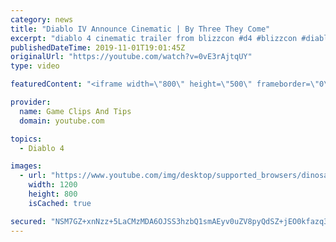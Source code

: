 ```yaml
---
category: news
title: "Diablo IV Announce Cinematic | By Three They Come"
excerpt: "diablo 4 cinematic trailer from blizzcon #d4 #blizzcon #diablo."
publishedDateTime: 2019-11-01T19:01:45Z
originalUrl: "https://youtube.com/watch?v=0vE3rAjtqUY"
type: video

featuredContent: "<iframe width=\"800\" height=\"500\" frameborder=\"0\" src=\"https://www.youtube.com/embed/0vE3rAjtqUY\" allow=\"accelerometer; autoplay; encrypted-media; gyroscope; picture-in-picture\" allowfullscreen></iframe>"

provider:
  name: Game Clips And Tips
  domain: youtube.com

topics:
  - Diablo 4

images:
  - url: "https://www.youtube.com/img/desktop/supported_browsers/dinosaur.png"
    width: 1200
    height: 800
    isCached: true

secured: "NSM7GZ+xnNzz+5LaCMzMDA6OJSS3hzbQ1smAEyv0uZV8pyQdSZ+jEO0kfazq3MAbmvskqq147EFXXEYTUgUAzUTExSMJrpWe1LZEsBGM5zh2k46NrooNOEYv2m8uJ2DpsMnvVDtxwrH1g1JJa6B10TVtr6+Dsdz+4CSRmEjjW2AL+EV/JBD67uyYpZnaw39e9/D2Qc82Hj1mUCcpKDB5DK4n2tWJ7zub0olXbTk8Z3XSWJvy+3vgvYVEul4BEIB/lFkaMH7J5jBb/K2jp8nRDPWqWMZCYMLV5B+yz+pxNMDYTN1liEkjrGehoQ4GGPH+b3pJ2LU/EGIeJJuQUMEHOdcKF5pUaMUgIVTJVYkyC7qp/RmU0Hhlz3N2b7Ts2iFtL/NE/Rqz/5yxgC3tvaFQqQ==;C3QR2gENYFuQTLTCA1918A=="
---
```



